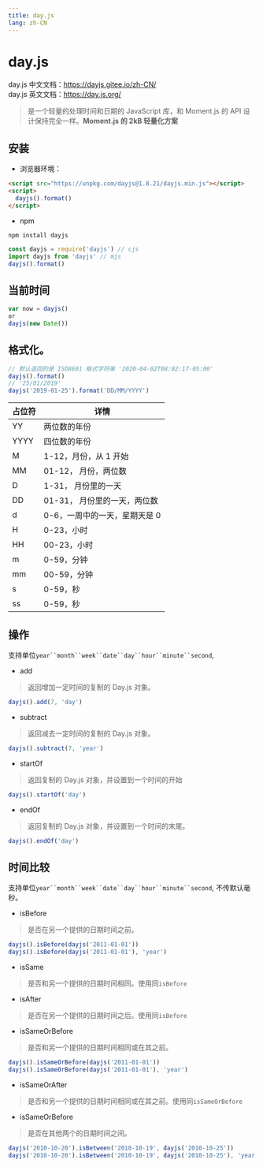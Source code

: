 ```yaml
---
title: day.js
lang: zh-CN
---
```


# day.js
day.js 中文文档：https://dayjs.gitee.io/zh-CN/
<br>
day.js 英文文档：https://day.js.org/
> 是一个轻量的处理时间和日期的 JavaScript 库，和 Moment.js 的 API 设计保持完全一样。**Moment.js 的 2kB 轻量化方案**

## 安装
* 浏览器环境：
```html
<script src="https://unpkg.com/dayjs@1.8.21/dayjs.min.js"></script>
<script>
  dayjs().format()
</script>
```
* npm
```
npm install dayjs
```
```javascript
const dayjs = require('dayjs') // cjs
import dayjs from 'dayjs' // mjs
dayjs().format()
```
## 当前时间
```javascript
var now = dayjs()
or 
dayjs(new Date())
```
## 格式化。
```javascript
// 默认返回的是 ISO8601 格式字符串 '2020-04-02T08:02:17-05:00'
dayjs().format() 
// '25/01/2019'
dayjs('2019-01-25').format('DD/MM/YYYY')
```

| 占位符 | 详情 |
| -------| ---------|
| YY | 两位数的年份 |
| YYYY | 四位数的年份 |
| M | 1-12，月份，从 1 开始 |
| MM | 01-12， 月份，两位数 |
| D | 1-31， 月份里的一天 |
| DD | 01-31， 月份里的一天，两位数 |
| d | 0-6，一周中的一天，星期天是 0 |
| H | 0-23，小时|
| HH | 00-23，小时|
| m | 0-59，分钟|
| mm | 00-59，分钟|
| s | 0-59，秒|
| ss | 0-59，秒|

## 操作
支持单位`year``month``week``date``day``hour``minute``second`,
* add
> 返回增加一定时间的复制的 Day.js 对象。
```javascript
dayjs().add(7, 'day')
```
* subtract
> 返回减去一定时间的复制的 Day.js 对象。
```javascript
dayjs().subtract(7, 'year')
```
* startOf
> 返回复制的 Day.js 对象，并设置到一个时间的开始
```javascript
dayjs().startOf('day')
```
* endOf
> 返回复制的 Day.js 对象，并设置到一个时间的末尾。
```javascript
dayjs().endOf('day')
```
## 时间比较
支持单位`year``month``week``date``day``hour``minute``second`,
不传默认毫秒。

* isBefore
> 是否在另一个提供的日期时间之前。
```javascript
dayjs().isBefore(dayjs('2011-01-01'))
dayjs().isBefore(dayjs('2011-01-01'), 'year')
```
* isSame
> 是否和另一个提供的日期时间相同。使用同`isBefore`

* isAfter
> 是否在另一个提供的日期时间之后。使用同`isBefore`

* isSameOrBefore
> 是否和另一个提供的日期时间相同或在其之前。
```javascript
dayjs().isSameOrBefore(dayjs('2011-01-01'))
dayjs().isSameOrBefore(dayjs('2011-01-01'), 'year')
```
* isSameOrAfter
> 是否和另一个提供的日期时间相同或在其之前。使用同`isSameOrBefore`

* isSameOrBefore
> 是否在其他两个的日期时间之间。
```javascript
dayjs('2010-10-20').isBetween('2010-10-19', dayjs('2010-10-25')) 
dayjs('2010-10-20').isBetween('2010-10-19', dayjs('2010-10-25'), 'year') 
```

